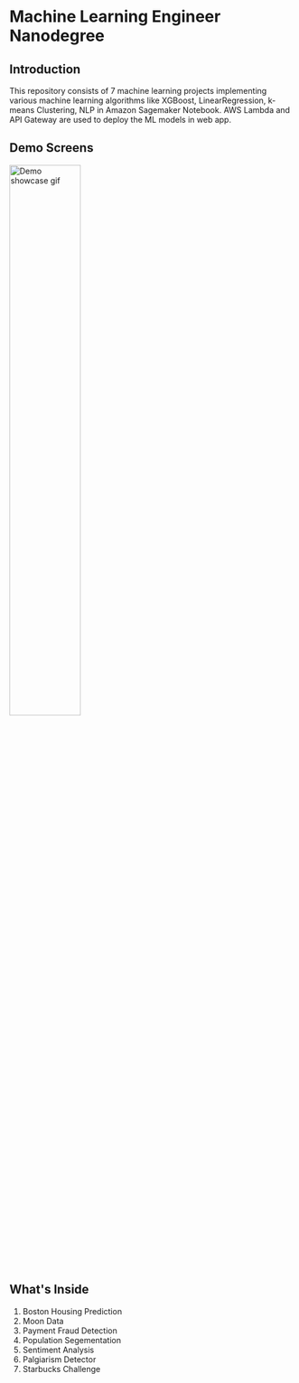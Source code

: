 # Machine Learning Engineer Nanodegree 
## Introduction
This repository consists of 7 machine learning projects implementing various machine learning algorithms like XGBoost, LinearRegression, k-means Clustering, NLP in Amazon Sagemaker Notebook. AWS Lambda and API Gateway are used to deploy the ML models in web app.

## Demo Screens

<p float="center">
    <img src="https://github.com/Rixant/ML-Engineer-Nanodegree/blob/3b478e8dc98d743a027338376a27b24998c68aa0/Sagemaker_Sentiment_Analysis/screenshots/result.gif" alt="Demo showcase gif" title="App Demo"  width="50%" height="50%"/> 
 </p>
 
 ## What's Inside
 1. Boston Housing Prediction
 2. Moon Data
 3. Payment Fraud Detection
 4. Population Segementation
 5. Sentiment Analysis
 6. Palgiarism Detector
 7. Starbucks Challenge
 
 

